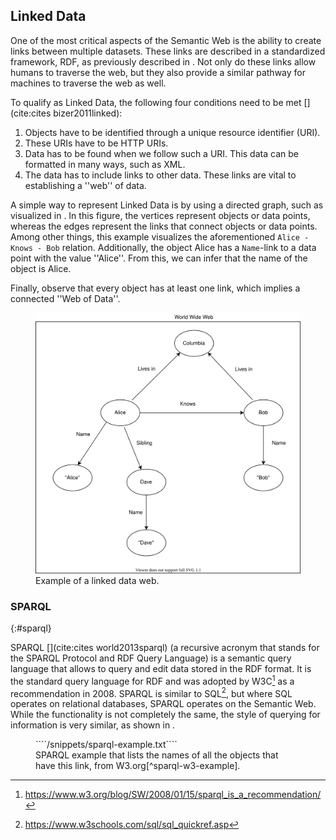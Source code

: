 ## Linked Data

One of the most critical aspects of the Semantic Web is the ability to create links between multiple datasets. These links are described in a standardized framework, RDF, as previously described in [](#formatting-RDF). Not only do these links allow humans to traverse the web, but they also provide a similar pathway for machines to traverse the web as well.

To qualify as Linked Data, the following four conditions need to be met [](cite:cites bizer2011linked): 

1. Objects have to be identified through a unique resource identifier (URI).
2. These URIs have to be HTTP URIs.
3. Data has to be found when we follow such a URI. This data can be formatted in many ways, such as XML. 
4. The data has to include links to other data. These links are vital to establishing a ''web'' of data.

A simple way to represent Linked Data is by using a directed graph, such as visualized in [](#LinkedData). In this figure, the vertices represent objects or data points, whereas the edges represent the links that connect objects or data points. Among other things, this example visualizes the aforementioned ``Alice - Knows - Bob`` relation. Additionally, the object Alice has a ``Name``-link to a data point with the value ''Alice''. From this, we can infer that the name of the object is Alice.

Finally, observe that every object has at least one link, which implies a connected ''Web of Data''.

<figure id="LinkedData">
<img src="images/linked-data.svg" alt="[Linked Data]">
<figcaption markdown="block">
Example of a linked data web.
</figcaption>
</figure>

### SPARQL
{:#sparql}

SPARQL [](cite:cites world2013sparql) (a recursive acronym that stands for the SPARQL Protocol and RDF Query Language) is a semantic query language that allows to query and edit data stored in the RDF format. It is the standard query language for RDF and was adopted by W3C[^w3c] as a recommendation in 2008. SPARQL is similar to SQL[^sql], but where SQL operates on relational databases, SPARQL operates on the Semantic Web. While the functionality is not completely the same, the style of querying for information is very similar, as shown in [](#sparql-example).

<figure id="sparql-example" class="listing">
````/snippets/sparql-example.txt````
<figcaption markdown="block">
SPARQL example that lists the names of all the objects that have this link, from W3.org[^sparql-w3-example].
</figcaption>
</figure>

[^w3c]: https://www.w3.org/blog/SW/2008/01/15/sparql_is_a_recommendation/
[^sparql-w3-example]: https://www.w3.org/2009/Talks/0615-qbe/
[^sql]: https://www.w3schools.com/sql/sql_quickref.asp